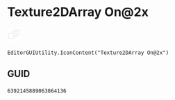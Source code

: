 # Texture2DArray On@2x
![](/img/Texture2DArray%20On@2x.png)

``` CSharp
EditorGUIUtility.IconContent("Texture2DArray On@2x")
```
## GUID
```
6392145889063864136
```
